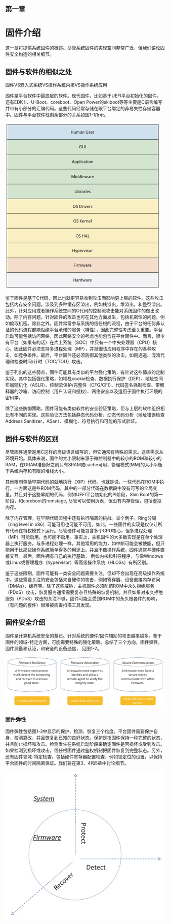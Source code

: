 ## 第一章

# 固件介绍

这一章将提供系统固件的概述。尽管系统固件的实现空间非常广泛，但我们讲论固件安全构造的相关细节。

## 固件与软件的相似之处

固件VS嵌入式系统VS操作系统内核VS操作系统应用

固件是平台软件中最底层的软件。现代固件，比如基于UEFI平台初始化的固件，还有EDK II、U-Boot、coreboot、Open Power的skiboot等等主要是C语言编写并带有小部分的汇编代码。这些代码经常存储在跟平台绑定的非易失性存储容器中。固件与平台软件栈剩余部分的关系如图1-1所示。

![图 1-1 硬件到用户的软件栈](Figures/Figure-1-1.jpg)

鉴于固件是基于C代码，因此也就更容易收到攻击而影响更上层的软件。这些攻击包括内存安全问题，涉及到多种缓存区溢出，例如栈溢出，堆溢出，和整型溢出。此外，针对应用或者操作系统空间的C代码的控制流攻击能对系统固件的做出改动。除了内存问题，针对固件的攻击也可在其他方面发生，包括机密性的问题，例如偷取机密。除此之外，固件常常参与系统的信任根的流程，由于平台的任何非认证的代码流程都能拒绝平台承诺的服务（特性），因此完整性考虑至关重要。平台启动可能包括访问网络，因此网络安全的考虑也能包含在平台固件中。而且，很少有平台（如果有的话）在片上系统（SOC）中只有一个中央处理器（CPU）核心，因此固件必须支持多进程处理（MP），并抵御该应用程序中存在的各种攻击，如竞争条件。最后，平台固件还必须防御其他类型的攻击，如侧通道、混淆代理和检查时间/计时（TOC/TOU）攻击。

鉴于列出的这些弱点，固件可能具有类似的平台强化策略，有针对这些弱点的定制实现。其中包括强化策略，如堆栈cookie检查、数据执行保护（DEP）、地址空间布局随机化（ASLR）、控制流保护/完整性（CFG/CFI）、代码签名强制检查、带解释器的沙箱、访问控制（用户认证和授权）、网络安全以及适用于固件执行环境的密码学。

除了这些防御策略，固件可能有类似软件的安全验证策略，但与上层的软件组织相比有不同的实现。这些验证方法包括静态代码分析、动态代码分析（地址错误检查Address Sanitizer，ASan）、模糊化、符号执行和可能的形式验证。

## 固件与软件的区别

尽管固件通常是用C这样的高级语言编写的，但它通常有特殊的需求。这些需求从环境开始。具体来说，固件的大小限制来源于微控制器中的较小的ROM和较小的RAM，在DRAM准备好之前只有SRAM或cache可用，管理模式(MM)的大小平衡于系统内存和有限的堆栈大小。

其他限制包括早期代码的就地执行（XIP）代码。也就是说，一些代码在ROM中执行。一方面这是些ROM代码，其中的一部分代码在数据段中没有可写的全局变量。并且对于这些早期的代码，例如UEFI平台初始化的PI阶段，Slim Boot的第一阶段，和coreboot的romstage, 尽管可以使用页表，但没有内存管理，包括虚拟内存。

除了内存管理，在早期代码流程中还有执行隔离的挑战。举个例子，Ring分隔（ring level in x86）可能可用也可能不可用。如此，一些固件的实现是仅仅让所有代码在特权模式下运行。尽管硬件可能包含多个CPU核心，但多进程处理（MP）可能启用，也可能不启用。事实上，主机固件的大多数实现是在单个处理器上执行服务。与多进程处理一样，其他常用的能力，如中断可能会被使能，但只能用于比那些操作系统简单得多的用途上。并且不像操作系统，固件通常与硬件直接交互。最后，固件拥有自己的执行基础， 例如内核和引导程序，与像Windows或Linux或管理程序（hypervisor）等高级操作系统（HLOSs）有所区别。

鉴于这些限制，固件可能有一类安全问题需要关注，但却不会出现在高级操作系统中。这些需要关注的安全包括来自硬件的攻击，例如寄存器、设备直接内存访问（DMAs）、缓存等。除了这些威胁，主机固件必须防范ROM中永久拒绝服务（PDoS）攻击，恢复服务通常需要复杂且特殊的恢复机制。并且如果对永久拒绝服务（PDoS）攻击的关注不够，固件可能会受到ROM中的永久根套件的影响，（有问题的套件）很难被病毒扫描工具发现。

## 固件安全介绍

固件是计算机系统安全的基石。针对系统的硬件/固件辅助的攻击越来越多。鉴于固件的领域-特定方面，可能需要特殊的强化策略。总结了三个方向，固件弹性，固件测量和认证，和安全的设备通信， 见图1-2。

![图 1-2 固件安全三个核心](Figures/Figure-1-2.jpg)

### 固件弹性

固件弹性包括图1-3中显示的保护、检测、恢复三个维度。平台固件需要保护自身，检测篡改，并且恢复到已知的良好状态。保护是指固件保持一种完整的状态，并且防止损坏和攻击。检测发生在系统启动阶段来确定固件是否损坏或受到攻击。如果检测到损坏或攻击，信任根固件通过鉴权机制把固件恢复到完整状态。另外，还有固件领域-特定检查，包括硬件寄存器配置检查，例如锁定位的设置，以保持平台固件的时间隔离保证。我们将在第3、4和5章中讨论细节。

![图 1-3 固件弹性能力的三轴](Figures/Figure-1-3.jpg)